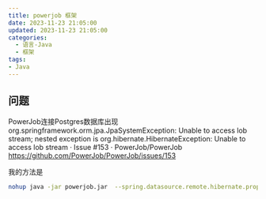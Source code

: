 ```yaml
---
title: powerjob 框架
date: 2023-11-23 21:05:00
updated: 2023-11-23 21:05:00
categories:
  - 语言-Java
  - 框架
tags:
- Java
---
```


## 问题

PowerJob连接Postgres数据库出现org.springframework.orm.jpa.JpaSystemException: Unable to access lob stream; nested exception is org.hibernate.HibernateException: Unable to access lob stream · Issue #153 · PowerJob/PowerJob
<https://github.com/PowerJob/PowerJob/issues/153>

我的方法是

```sh
nohup java -jar powerjob.jar  --spring.datasource.remote.hibernate.properties.hibernate.dialect=tech.powerjob.server.persistence.config.dialect.PowerJobPGDialect
```
